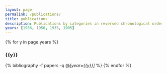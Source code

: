 ```yaml
---
layout: page
permalink: /publications/
title: publications
description: Publications by categories in reversed chronological order. Generated by jekyll-scholar.
years: [1956, 1950, 1935, 1905]
---
```


{% for y in page.years %}
  <h3 class="year">{{y}}</h3>
  
  {% bibliography -f papers -q @*[year={{y}}]* %}
{% endfor %}
